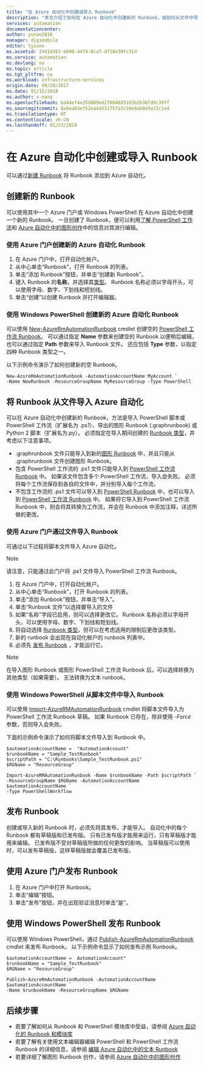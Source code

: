 ```yaml
---
title: "在 Azure 自动化中创建或导入 Runbook"
description: "本文介绍了如何在 Azure 自动化中创建新的 Runbook，或如何从文件中导入 Runbook。"
services: automation
documentationcenter: 
author: yunan2016
manager: digimobile
editor: tysonn
ms.assetid: 24414362-b690-4474-8ca7-df18e30fc31d
ms.service: automation
ms.devlang: na
ms.topic: article
ms.tgt_pltfrm: na
ms.workload: infrastructure-services
origin.date: 09/29/2017
ms.date: 01/15/2018
ms.author: v-nany
ms.openlocfilehash: ba44ef4e25d089ed2f8048d3165b2b38fd9c397f
ms.sourcegitcommit: 8a6ea03ef52ea4a531757a3c50e9ab0a5a72c1a4
ms.translationtype: HT
ms.contentlocale: zh-CN
ms.lasthandoff: 01/23/2018
---
```

# <a name="creating-or-importing-a-runbook-in-azure-automation"></a>在 Azure 自动化中创建或导入 Runbook
可以通过[新建 Runbook](#creating-a-new-runbook) 将 Runbook 添加到 Azure 自动化。

## <a name="creating-a-new-runbook"></a>创建新的 Runbook
可以使用其中一个 Azure 门户或 Windows PowerShell 在 Azure 自动化中创建一个新的 Runbook。 一旦创建了 Runbook，便可以利用[了解 PowerShell 工作流](automation-powershell-workflow.md)和 [Azure 自动化中的图形创作](automation-graphical-authoring-intro.md)中的信息对其进行编辑。

### <a name="to-create-a-new-azure-automation-runbook-with-the-azure-portal"></a>使用 Azure 门户创建新的 Azure 自动化 Runbook
1. 在 Azure 门户中，打开自动化帐户。
2. 从中心单击“Runbook”，打开 Runbook 的列表。
3. 单击“添加 Runbook”按钮，并单击“创建新 Runbook”。
4. 键入 Runbook 的**名称**，并选择其[类型](automation-runbook-types.md)。 Runbook 名称必须以字母开头，可以使用字母、数字、下划线和短划线。
5. 单击“创建”以创建 Runbook 并打开编辑器。

### <a name="to-create-a-new-azure-automation-runbook-with-windows-powershell"></a>使用 Windows PowerShell 创建新的 Azure 自动化 Runbook
可以使用 [New-AzureRmAutomationRunbook](https://msdn.microsoft.com/library/mt619376.aspx) cmdlet 创建空的 [PowerShell 工作流 Runbook](automation-runbook-types.md#powershell-workflow-runbooks)。 可以通过指定 **Name** 参数来创建空的 Runbook 以便稍后编辑，也可以通过指定 **Path** 参数来导入 Runbook 文件。 还应包括 **Type** 参数，以指定四种 Runbook 类型之一。

以下示例命令演示了如何创建新的空 Runbook。

    New-AzureRmAutomationRunbook -AutomationAccountName MyAccount `
    -Name NewRunbook -ResourceGroupName MyResourceGroup -Type PowerShell

## <a name="importing-a-runbook-from-a-file-into-azure-automation"></a>将 Runbook 从文件导入 Azure 自动化
可以在 Azure 自动化中创建新的 Runbook，方法是导入 PowerShell 脚本或 PowerShell 工作流（扩展名为 .ps1）、导出的图形 Runbook (.graphrunbook) 或 Python 2 脚本（扩展名为.py）。  必须指定在导入期间创建的 [Runbook 类型](automation-runbook-types.md)，并考虑以下注意事项。

* .graphrunbook 文件只能导入到新的[图形 Runbook](automation-runbook-types.md#graphical-runbooks) 中，并且只能从 .graphrunbook 文件创建图形 Runbook。
* 包含 PowerShell 工作流的 .ps1 文件只能导入到 [PowerShell 工作流 Runbook](automation-runbook-types.md#powershell-workflow-runbooks) 中。  如果该文件包含多个 PowerShell 工作流，导入会失败。 必须将每个工作流保存到各自的文件中，并分别导入每个工作流。
* 不包含工作流的 .ps1 文件可以导入到 [PowerShell Runbook](automation-runbook-types.md#powershell-runbooks) 中，也可以导入到 [PowerShell 工作流 Runbook](automation-runbook-types.md#powershell-workflow-runbooks) 中。  如果将它导入到 PowerShell 工作流 Runbook 中，则会将其转换为工作流，并会在 Runbook 中添加注释，详述所做的更改。

### <a name="to-import-a-runbook-from-a-file-with-the-azure-portal"></a>使用 Azure 门户通过文件导入 Runbook
可通过以下过程将脚本文件导入 Azure 自动化。  

> [!NOTE]
> 请注意，只能通过此门户将 .ps1 文件导入 PowerShell 工作流 Runbook。
> 
> 

1. 在 Azure 门户中，打开自动化帐户。
2. 从中心单击“Runbook”，打开 Runbook 的列表。
3. 单击“添加 Runbook”按钮，并单击“导入”。
4. 单击“Runbook 文件”以选择要导入的文件
5. 如果“名称”字段已启用，则可以选择更改它。  Runbook 名称必须以字母开头，可以使用字母、数字、下划线和短划线。
6. 将自动选择 [Runbook 类型](automation-runbook-types.md)，但可以在考虑适用的限制后更改该类型。 
7. 新的 runbook 会出现在自动化帐户的 runbook 列表中。
8. 必须先 [发布 Runbook](#publishing-a-runbook) ，才能运行它。

> [!NOTE]
> 在导入图形 Runbook 或图形 PowerShell 工作流 Runbook 后，可以选择转换为其他类型（如果需要）。 无法转换为文本 runbook。
>  
> 

### <a name="to-import-a-runbook-from-a-script-file-with-windows-powershell"></a>使用 Windows PowerShell 从脚本文件中导入 Runbook
可以使用 [Import-AzureRMAutomationRunbook](https://msdn.microsoft.com/library/mt603735.aspx) cmdlet 将脚本文件导入为 PowerShell 工作流 Runbook 草稿。 如果 Runbook 已存在，除非使用 *-Force* 参数，否则导入会失败。 

下面的示例命令演示了如何将脚本文件导入到 Runbook 中。

    $automationAccountName =  "AutomationAccount"
    $runbookName = "Sample_TestRunbook"
    $scriptPath = "C:\Runbooks\Sample_TestRunbook.ps1"
    $RGName = "ResourceGroup"

    Import-AzureRMAutomationRunbook -Name $runbookName -Path $scriptPath `
    -ResourceGroupName $RGName -AutomationAccountName $automationAccountName `
    -Type PowerShellWorkflow 


## <a name="publishing-a-runbook"></a>发布 Runbook
创建或导入新的 Runbook 时，必须先将其发布，才能导入。  自动化中的每个 Runbook 都有草稿版和已发布版。 只有已发布版才能用来运行，只有草稿版才能用来编辑。 已发布版不受对草稿版所做的任何更改的影响。 当草稿版可以使用时，可以发布草稿版，这样草稿版就会覆盖已发布版。

## <a name="to-publish-a-runbook-using-the-azure-portal"></a>使用 Azure 门户发布 Runbook
1. 在 Azure 门户中打开 Runbook。
2. 单击“编辑”按钮。
3. 单击“发布”按钮，并在出现验证消息时单击“是”。

## <a name="to-publish-a-runbook-using-windows-powershell"></a>使用 Windows PowerShell 发布 Runbook
可以使用 Windows PowerShell，通过 [Publish-AzureRmAutomationRunbook](https://msdn.microsoft.com/library/mt603705.aspx) cmdlet 来发布 Runbook。 以下示例命令显示了如何发布示例 Runbook。

    $automationAccountName =  AutomationAccount"
    $runbookName = "Sample_TestRunbook"
    $RGName = "ResourceGroup"

    Publish-AzureRmAutomationRunbook -AutomationAccountName $automationAccountName `
    -Name $runbookName -ResourceGroupName $RGName


## <a name="next-steps"></a>后续步骤
* 若要了解如何从 Runbook 和 PowerShell 模块库中受益，请参阅 [Azure 自动化的 Runbook 和模块库](automation-runbook-gallery.md)
* 若要了解有关使用文本编辑器编辑 PowerShell 和 PowerShell 工作流 Runbook 的详细信息，请参阅 [编辑 Azure 自动化中的文本 Runbook](automation-edit-textual-runbook.md)
* 若要详细了解图形 Runbook 创作，请参阅 [Azure 自动化中的图形创作](automation-graphical-authoring-intro.md)

